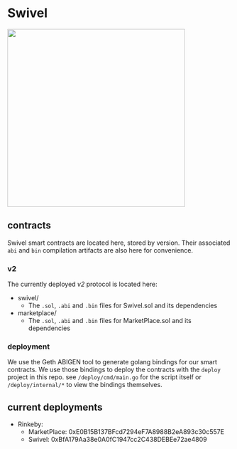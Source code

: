 # Swivel

<img src="https://user-images.githubusercontent.com/62613746/111923535-1cddbd00-8a76-11eb-80fa-853acfc789e3.png" width="400px">

## contracts
Swivel smart contracts are located here, stored by version. Their associated `abi` and `bin` compilation artifacts are also here for convenience.

### v2
The currently deployed *v2* protocol is located here:
* swivel/
  * The `.sol`, `.abi` and `.bin` files for Swivel.sol and its dependencies
* marketplace/
  * The `.sol`, `.abi` and `.bin` files for MarketPlace.sol and its dependencies

### deployment
We use the Geth ABIGEN tool to generate golang bindings for our smart contracts. We use those bindings to deploy the contracts with the
`deploy` project in this repo. see `/deploy/cmd/main.go` for the script itself or `/deploy/internal/*` to view the bindings themselves.

## current deployments
* Rinkeby:
  * MarketPlace: 0xE0B15B137BFcd7294eF7A8988B2eA893c30c557E
  * Swivel: 0xBfA179Aa38e0A0fC1947cc2C438DEBEe72ae4809
